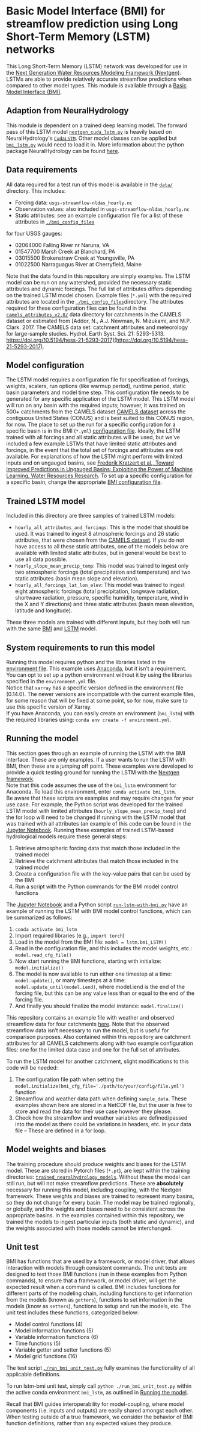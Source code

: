 # Basic Model Interface (BMI) for streamflow prediction using Long Short-Term Memory (LSTM) networks
This Long Short-Term Memory (LSTM) network was developed for use in the [Next Generation Water Resources Modeling Framework (Nextgen)](https://github.com/NOAA-OWP/ngen). LSTMs are able to provide relatively accurate streamflow predictions when compared to other model types. This module is available through a [Basic Model Interface (BMI)](https://bmi.readthedocs.io/en/latest/).  

## Adaption from NeuralHydrology
This module is dependent on a trained deep learning model. The forward pass of this LSTM model [`nextgen_cuda_lstm.py`](./nextgen_cuda_lstm.py) is heavily based on NeuralHydrology's [`CudaLSTM`](https://neuralhydrology.readthedocs.io/en/latest/usage/models.html#cudalstm). Other model classes can be applied but [`bmi_lstm.py`](./bmi_lstm.py) would need to load it in. More information about the python package NeuralHydrology can be found [here](https://neuralhydrology.readthedocs.io/en/latest/).  

## Data requirements
All data required for a test run of this model is available in the [`data/`](./data) directory. This includes:
* Forcing data: `usgs-streamflow-nldas_hourly.nc`
* Observation values: also included in `usgs-streamflow-nldas_hourly.nc`
* Static attributes: see an example configuration file for a list of these attributes in [`./bmi_config_files`](./bmi_config_files/01022500_hourly_all_attributes_forcings.yml) 

for four USGS gauges:
* 02064000 Falling River nr Naruna, VA
* 01547700 Marsh Creek at Blanchard, PA
* 03015500 Brokenstraw Creek at Youngsville, PA
* 01022500 Narraguagus River at Cherryfield, Maine  

Note that the data found in this repository are simply examples. The LSTM model can be run on any watershed, provided the necessary static attributes and dynamic forcings. The full list of attributes differs depending on the trained LSTM model chosen. Example files (`*.yml`) with the required attributes are located in the [`./bmi_config_files`](./bmi_config_files)directory. The attributes required for these configuration files can be found in the [`camels_attributes_v2.0/`](./data/camels_attributes_v2.0) data directory for catchments in the CAMELS dataset or estimated from [Addor, N., A.J. Newman, N. Mizukami, and M.P. Clark. 2017. The CAMELS data set: catchment attributes and meteorology for large-sample studies. Hydrol. Earth Syst. Sci. 21: 5293-5313. https://doi.org/10.5194/hess-21-5293-2017](https://doi.org/10.5194/hess-21-5293-2017).  


## Model configuration
The LSTM model requires a configuration file for specification of forcings, weights, scalers, run options (like warmup period), runtime period, static basin parameters and model time step. This configuration file needs to be generated for any specific application of the LSTM model.
This LSTM model will run on any basin with the required inputs; however, it was trained on 500+ catchments from the CAMELS dataset [CAMELS dataset](https://ral.ucar.edu/solutions/products/camels) across the contiguous United States (CONUS) and is best suited to this CONUS region, for now. The place to set up the run for a specific configuration for a specific basin is in the BMI (`*.yml`) [configuration file](./bmi_config_files/). Ideally, the LSTM trained with all forcings and all static attributes will be used, but we've included a few example LSTMs that have limited static attributes and forcings, in the event that the total set of forcings and attributes are not available. For explanations of how the LSTM might perform with limited inputs and on ungauged basins, see [Frederik Kratzert et al., Toward Improved Predictions in Ungauged Basins: Exploiting the Power of Machine Learning, Water Resources Research](https://doi.org/10.1029/2019WR026065). To set up a specific configuration for a specific basin, change the appropriate [BMI configuration file](./bmi_config_files/). 

## Trained LSTM model
Included in this directory are three samples of trained LSTM models:
* `hourly_all_attributes_and_forcings`: This is the model that should be used. It was trained to ingest 8 atmospheric forcings and 26 static attributes, that were chosen from the [CAMELS dataset](https://ral.ucar.edu/solutions/products/camels). If you do not have access to all these static attributes, one of the models below are available with limited static attributes, but in general would be best to use all data possible.  
* `hourly_slope_mean_precip_temp`: This model was trained to ingest only two atmospheric forcings (total precipitation and temperature) and two static attributes (basin mean slope and elevation).  
* `hourly_all_forcings_lat_lon_elev`: This model was trained to ingest eight atmospheric forcings (total precipitation, longwave radiation, shortwave radiation, pressure, specific humidity, temperature, wind in the X and Y directions) and three static attributes (basin mean elevation, latitude and longitude).  

These three models are trained with different inputs, but they both will run with the same [BMI](./bmi_lstm.py) and [LSTM](nextgen_cuda_lstm.py) model.

## System requirements to run this model
Running this model requires python and the libraries listed in the [environment file](./environment.yml). This example uses [Anaconda](https://www.anaconda.com), but it isn’t a requirement. You can opt to set up a python environment without it by using the libraries specified in the `environment.yml` file.    
Notice that `xarray` has a specific version defined in the environment file (0.14.0). The newer versions are incompatible with the current example files, for some reason that will be fixed at some point, so for now, make sure to use this specific version of Xarray.  
If you have Anaconda, you can easily create an environment (`bmi_lstm`) with the required libraries using:  `conda env create -f environment.yml`. 

## Running the model
This section goes through an example of running the LSTM with the BMI interface. These are only examples. If a user wants to run the LSTM with BMI, then these are a jumping off point. These examples were developed to provide a quick testing ground for running the LSTM with the [Nextgen framework](https://github.com/NOAA-OWP/ngen).  
Note that this code assumes the use of the `bmi_lstm` environment for Anaconda. To load this environment, enter `conda activate bmi_lstm`.   
Be aware that these scripts are examples and may require changes for your use case. For example, the Python script was developed for the trained LSTM model with limited attributes (`hourly_slope_mean_precip_temp`) and the for loop will need to be changed if running with the LSTM model that was trained with all attributes (an example of this code can be found in the [Jupyter Notebook](./run-lstm-with-bmi.ipynb).
Running these examples of trained LSTM-based hydrological models require these general steps:  
1.  Retrieve atmospheric forcing data that match those included in the trained model
2.  Retrieve the catchment attributes that match those included in the trained model
3.  Create a configuration file with the key-value pairs that can be used by the BMI
4.  Run a script with the Python commands for the BMI model control functions

The [Jupyter Notebook](./run-lstm-with-bmi.ipynb) and a Python script [`run-lstm-with-bmi.py`](./run-lstm-with-bmi.py) have an example of running the LSTM with BMI model control functions, which can be summarized as follows:    

1. `conda activate bmi_lstm`
2. Import required libraries (e.g., `import torch`)
3. Load in the model from the BMI file: `model = lstm.bmi_LSTM()`
4. Read in the configuration file, and this includes the model weights, etc.: `model.read_cfg_file()`
5. Now start running the BMI functions, starting with initialize: `model.initialize()`
6. The model is now available to run either one timestep at a time: `model.update()`, or many timesteps at a time: `model.update_until(model.iend)`, where model.iend is the end of the forcing file, but this can be any value less than or equal to the end of the forcing file.
7. And finally you should finalize the model instance: `model.finalize()`  

This repository contains an example file with weather and observed streamflow data for four catchments [here](./data/usgs-streamflow-nldas_hourly.nc). Note that the observed streamflow data isn’t necessary to run the model, but is useful for comparison purposes.
Also contained within this repository are catchment attributes for all CAMELS catchments along with two example configuration files: one for the limited data case and one for the full set of attributes.   

To run the LSTM model for another catchment, slight modifications to this code will be needed:
1.  The configuration file path when setting the `model.initialize(bmi_cfg_file='./path/to/your/config/file.yml')` function
2.  Streamflow and weather data path when defining `sample_data`. These examples shown here are stored in a NetCDF file, but the user is free to store and read the data for their use case however they please.  
3.  Check how the streamflow and weather variables are defined/passed into the model as there could be variations in headers, etc. in your data file – These are defined in a for loop.  


## Model weights and biases
The training procedure should produce weights and biases for the LSTM model. These are stored in Pytorch files (`*.pt`), are kept within the training directories: [`trained_neuralhydrology_models`](./trained_neuralhydrology_models). Without these the model can still run, but will not make streamflow predictions. These are **absolutely** necessary for running this model, including coupling, with the Nextgen framework. These weights and biases are trained to represent many basins, so they do not change for every basin. The model may be trained regionally, or globally, and the weights and biases need to be consistent across the appropriate basins. In the examples contained within this repository, we trained the models to ingest particular inputs (both static and dynamic), and the weights associated with those models cannot be interchanged.  

## Unit test
BMI has functions that are used by a framework, or model driver, that allows interaction with models through consistent commands. The unit tests are designed to test those BMI functions (run in these examples from Python commands), to ensure that a framework, or model driver, will get the expected result when a command is called. BMI includes functions for different parts of the modeling chain, including functions to get information from the models (known as `getters`), functions to set information in the models (know as `setters`), functions to setup and run the models, etc. The unit test includes these functions, categorized below:   
- Model control functions (4)
- Model information functions (5)
- Variable information functions (6)
- Time functions (5)
- Variable getter and setter functions (5)
- Model grid functions (16)

The test script [`./run_bmi_unit_test.py`](./run_bmi_unit_test.py) fully examines the functionality of all applicable definitions.

To run lstm-bmi unit test, simply call `python ./run_bmi_unit_test.py` within the active conda environment `bmi_lstm`, as outlined in [Running the model](#running-the-model).

Recall that BMI guides interoperability for model-coupling, where model components (i.e. inputs and outputs) are easily shared amongst each other.
When testing outside of a true framework, we consider the behavior of BMI function definitions, rather than any expected values they produce.